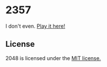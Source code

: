 # 2357

I don't even. [Play it here!](http://daviskr.com/2357)

## License
2048 is licensed under the [MIT license.](https://github.com/gabrielecirulli/2048/blob/master/LICENSE.txt)
